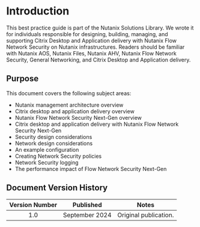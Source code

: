 # Introduction

This best practice guide is part of the Nutanix Solutions Library. We wrote it for individuals responsible for designing, building, managing, and supporting Citrix Desktop and Application delivery with Nutanix Flow Network Security on Nutanix infrastructures. Readers should be familiar with Nutanix AOS, Nutanix Files, Nutanix AHV, Nutanix Flow Network Security, General Networking, and Citrix Desktop and Application delivery. 

## Purpose

This document covers the following subject areas:

- Nutanix management architecture overview
- Citrix desktop and application delivery overview
- Nutanix Flow Network Security Next-Gen overview
- Citrix desktop and application delivery with Nutanix Flow Network Security Next-Gen
- Security design considerations
- Network design considerations
- An example configuration <!--JK: of what?-->
- Creating Network Security policies
- Network Security logging
- The performance impact of Flow Network Security Next-Gen

## Document Version History 

| Version Number | Published | Notes |
| :---: | --- | --- |
| 1.0 | September 2024 | Original publication. |
